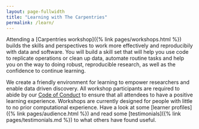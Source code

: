 ```yaml
---
layout: page-fullwidth
title: "Learning with The Carpentries"
permalink: /learn/
---
```


Attending a [Carpentries workshop]({% link pages/workshops.html %}) builds the
skills and perspectives to work more effectively and reproducibily with data
and software.
You will build a skill set that will help you use code to replicate operations
or clean up data, automate routine tasks and help you on the way to doing
robust, reproducible research, as well as the confidence to continue learning.

We create a friendly environment for learning to empower researchers and enable
data driven discovery. All workshop participants are required to abide by our
[Code of Conduct](
https://docs.carpentries.org/topic_folders/policies/code-of-conduct.html)
to ensure that all attendees to have a positive learning experience.
Workshops are currently designed for people with little to no prior computational
experience.
Have a look at some [learner profiles]({% link pages/audience.html %}) and read
some [testimonials]({% link pages/testimonials.md %}) to what others have found
useful.
